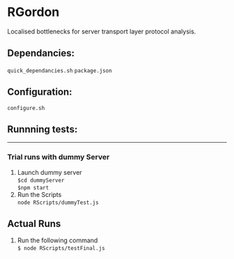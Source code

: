 # RGordon
Localised bottlenecks for server transport layer protocol analysis.  

## Dependancies:
```quick_dependancies.sh```
```package.json```
## Configuration:
```configure.sh```
## Runnning tests:
-----------------
### Trial runs with dummy Server 
1. Launch dummy server  
```$cd dummyServer```  
```$npm start```  
2. Run the Scripts  
```node RScripts/dummyTest.js```  

## Actual Runs
1. Run the following command  
```$ node RScripts/testFinal.js```  

